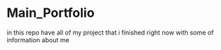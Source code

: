# Main_Portfolio
in this repo have all of my project that i finished right now with some of information about me

